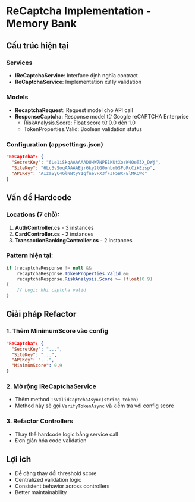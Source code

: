 # ReCaptcha Implementation - Memory Bank

## Cấu trúc hiện tại

### Services
- **IReCaptchaService**: Interface định nghĩa contract
- **ReCaptchaService**: Implementation xử lý validation

### Models
- **RecaptchaRequest**: Request model cho API call
- **ResponseCaptcha**: Response model từ Google reCAPTCHA Enterprise
  - RiskAnalysis.Score: Float score từ 0.0 đến 1.0
  - TokenProperties.Valid: Boolean validation status

### Configuration (appsettings.json)
```json
"ReCaptcha": {
  "SecretKey": "6Le1iSkqAAAAAADUHW7NPE1KUtXosW4QeT3X_DWj",
  "SiteKey": "6Lc3vSoqAAAAAEjr6ky2lG0ohbnbSPoRcCikEzsp", 
  "APIKey": "AIzaSyC4GlNNtyY1qfnevFX3fFJF5WXFElMKCWo"
}
```

## Vấn đề Hardcode

### Locations (7 chỗ):
1. **AuthController.cs** - 3 instances
2. **CardController.cs** - 2 instances  
3. **TransactionBankingController.cs** - 2 instances

### Pattern hiện tại:
```csharp
if (recaptchaResponse != null && 
    recaptchaResponse.TokenProperties.Valid && 
    recaptchaResponse.RiskAnalysis.Score >= (float)0.9)
{
    // Logic khi captcha valid
}
```

## Giải pháp Refactor

### 1. Thêm MinimumScore vào config
```json
"ReCaptcha": {
  "SecretKey": "...",
  "SiteKey": "...",
  "APIKey": "...",
  "MinimumScore": 0.9
}
```

### 2. Mở rộng IReCaptchaService
- Thêm method `IsValidCaptchaAsync(string token)`
- Method này sẽ gọi `VerifyTokenAsync` và kiểm tra với config score

### 3. Refactor Controllers
- Thay thế hardcode logic bằng service call
- Đơn giản hóa code validation

## Lợi ích
- Dễ dàng thay đổi threshold score
- Centralized validation logic
- Consistent behavior across controllers
- Better maintainability
